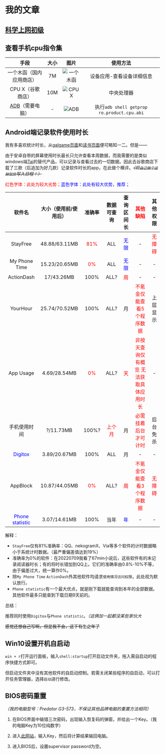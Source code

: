 # 我的文章
## [科学上网初级](../hide/vpn.md)
## 查看手机cpu指令集  

<!-- * 国内应用商店：一个木函（7M）

<img alt="一个木函_指令集" src="/images/gossip/instruction_1.jpg" width="40%" height="40%"/>

* 谷歌商店：CPU X（10M）

<img alt="CPU_X" src="/images/gossip/instruction_2.jpg" width="40%" height="40%"/>

* ADB
要求电脑上有adb工具，手机开启USB调试，连接后执行`adb shell getprop ro.product.cpu.abi`命令。

<img alt="CPU_X" src="/images/gossip/instruction_3.png" width="65%" height="65%"/> -->

|手段|大小|图片|使用方法|
| :-: | :-: | :-: | :-: |
|一个木函（国内应用商店）|7M|![一个木函](/images/my_articles/yigemuhan.jpg)|设备应用-查看设备详细信息|
|CPU X（谷歌商店）|10M|![CPU X](/images/my_articles/cpux.jpg)|中央处理器|
|[ADB](../farraginous/recommend_packages.md#adb)（需要电脑）|-|![ADB](/images/my_articles/adb.png)|执行`adb shell getprop ro.product.cpu.abi`|

## Android端记录软件使用时长
我有多喜欢统计时长，从[galgame页面](../games/galgame.md)和[读书页面](../farraginous/books.md)便可略知一二。但是——

由于安卓自带的屏幕使用时长最长只允许查看本周数据，而我需要的是类似windows端[Tai](../farraginous/recommend_packages.md#tai)的替代产品，可以记录与查看过去的一切数据。因此去谷歌商店下载了三款（后追加为好几款）记录软件时长的app，在此做个横评。~~*（将`自己做个这种软件`写入日程！）*~~

<font color=red>红色字体：此处为较大劣势；</font><font color=blue>蓝色字体：此处有较大优势，推荐；</font>

|软件名|大小（使用前/使用后）|准确率|数据可查询|查询区间长|<font color=red>其他缺陷</font>|其他权限|
| :-: | :-: | :-: | :-: | :-: | :-: | :-: |
|StayFree|48.88/63.11MB|<font color=red>81%</font>|ALL|<font color=blue>无限</font>|-|<font color=red>无障碍</font>|
|My Phone Time|15.23/20.65MB|<font color=red>0%</font>|ALL|<font color=blue>无限</font>|-|-|
|ActionDash|17/43.26MB|100%|ALL?|<font color=red>周</font>|-|-|
|YourHour|25.74/70.52MB|100%|ALL?|月|<font color=red>不氪金仅能查看5个程序数据</font>|上层显示|
|App Usage|4.69/28.54MB|<font color=red>0%</font>|ALL?|<font color=red>天</font>|<font color=red>非按天查询仅有概览 无法获取具体应用时长</font>|-|
|手机使用时间|?/11.73MB|100%?|<font color=red>上个月</font>|月|<font color=red>必需挂着后台才可计时</font>|后台免杀|
|<font color=blue>Digitox</font>|3.89/20.67MB|100%|ALL|月|-|-|
|AppBlock|10.87/44.05MB|<font color=red>0%</font>|ALL?|<font color=red>周</font>|<font color=red>不氪金仅能查看3个程序数据</font>|<font color=red>无障碍</font>|
|<font color=blue>Phone statistic</font>|3.07/14.61MB|100%|当年|<font color=blue>年</font>|-|-|

解释：
* `StayFree`仅有81%准确率：QQ、nekogramX、Via等多个软件的计时数据略小于系统计时数据。（最严重偏差值达到19%）
* 准确率为0%的软件：在20220709我看了67min小说后，这些软件有的未记录阅读器时长；有的将时长错加到QQ上。它们的准确率由0.8%-10%不等，由于偏差过大，统一算作0%。
* 除`My Phone Time` `ActionDash`外其他软件均请求`使用情况访问权限`，此处视为默认放行。
* `Phone statistic`有一个最大优点，就是刚下载就能查询到本年的全部数据。其他软件最多只能查到下载日期9天前的。

总结：

推荐同时使用`Digitox`与`Phone statistic`。*（这俩加一起都没某些家伙大*

~~感觉还想自己写啊，但是我不会，这下有生之年了~~

## Win10设置开机自启动
`win + r`打开运行面板，输入`shell:startup`打开启动文件夹，拖入需自启动的程序快捷方式即可。

但启动文件夹中没有其他软件的自启动控制。若需关闭某些程序的自启动，可以打开任务管理器，选择`启动`进行修改。
## BIOS密码重置
*（我的电脑型号：Predator G3-573，不保证其他品牌电脑的重置方法相同）*

1. 在BIOS界面中输错三次密码，出现输入恢复码的弹窗，并给出一个Key。（我的电脑Key为10位纯数字）

2. 进入[此网站](https://1024kb.co.nz/bios/)，输入Key，然后将计算结果输回电脑。

3. 进入BIOS后，设置supervisor password为空。
